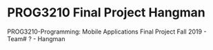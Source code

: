 # PROG3210 Final Project Hangman
 PROG3210-Programming: Mobile Applications Final Project Fall 2019 - Team# ? - Hangman
